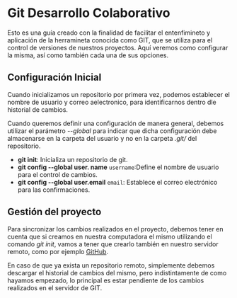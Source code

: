 # Git Desarrollo Colaborativo

Esto es una guía creado con la finalidad de facilitar el entenfimineto y aplicación de la herramineta conocida como GIT,
que se utiliza para el control de versiones de nuestros proyectos. Aquí veremos como configurar la misma, así como también cada una de sus opciones.

## Configuración Inicial

Cuando inicializamos un repositorio por primera vez, podemos establecer el nombre de usuario y correo aelectronico, para
identificarnos dentro dle historial de cambios. 

Cuando queremos definir una configuración de manera general, debemos utilizar el parámetro *--global* para indicar que dicha configuración debe almacenarse en la carpeta del usuario y no en la carpeta *.git/* del repositorio.

* **git init**: Inicializa un repositorio de git.
* **git config --global user. name** `username`:Define el nombre de usuario para el control de cambios. 
* **git config --global user.email** `email`: Establece el correo electrónico para las confirmaciones.

## Gestión del proyecto

Para sincronizar los cambios realizados en el proyecto, debemos tener en cuenta que si creamos en nuestra computadora el mismo utilizando el comando *git init*, vamos a tener que crearlo también en nuestro servidor remoto, como por ejemplo [GitHub](https://github.com).

En caso de que ya exista un repositorio remoto, simplemente debemos descargar el historial de cambios del mismo, pero indistintamente de como hayamos empezado, lo principal es estar pendiente de los cambios realizados en el servidor de GIT.